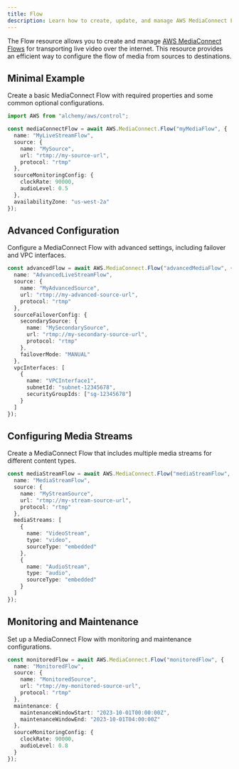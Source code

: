 ```yaml
---
title: Flow
description: Learn how to create, update, and manage AWS MediaConnect Flows using Alchemy Cloud Control.
---
```


The Flow resource allows you to create and manage [AWS MediaConnect Flows](https://docs.aws.amazon.com/mediaconnect/latest/userguide/) for transporting live video over the internet. This resource provides an efficient way to configure the flow of media from sources to destinations.

## Minimal Example

Create a basic MediaConnect Flow with required properties and some common optional configurations.

```ts
import AWS from "alchemy/aws/control";

const mediaConnectFlow = await AWS.MediaConnect.Flow("myMediaFlow", {
  name: "MyLiveStreamFlow",
  source: {
    name: "MySource",
    url: "rtmp://my-source-url",
    protocol: "rtmp"
  },
  sourceMonitoringConfig: {
    clockRate: 90000,
    audioLevel: 0.5
  },
  availabilityZone: "us-west-2a"
});
```

## Advanced Configuration

Configure a MediaConnect Flow with advanced settings, including failover and VPC interfaces.

```ts
const advancedFlow = await AWS.MediaConnect.Flow("advancedMediaFlow", {
  name: "AdvancedLiveStreamFlow",
  source: {
    name: "MyAdvancedSource",
    url: "rtmp://my-advanced-source-url",
    protocol: "rtmp"
  },
  sourceFailoverConfig: {
    secondarySource: {
      name: "MySecondarySource",
      url: "rtmp://my-secondary-source-url",
      protocol: "rtmp"
    },
    failoverMode: "MANUAL"
  },
  vpcInterfaces: [
    {
      name: "VPCInterface1",
      subnetId: "subnet-12345678",
      securityGroupIds: ["sg-12345678"]
    }
  ]
});
```

## Configuring Media Streams

Create a MediaConnect Flow that includes multiple media streams for different content types.

```ts
const mediaStreamFlow = await AWS.MediaConnect.Flow("mediaStreamFlow", {
  name: "MediaStreamFlow",
  source: {
    name: "MyStreamSource",
    url: "rtmp://my-stream-source-url",
    protocol: "rtmp"
  },
  mediaStreams: [
    {
      name: "VideoStream",
      type: "video",
      sourceType: "embedded"
    },
    {
      name: "AudioStream",
      type: "audio",
      sourceType: "embedded"
    }
  ]
});
```

## Monitoring and Maintenance

Set up a MediaConnect Flow with monitoring and maintenance configurations.

```ts
const monitoredFlow = await AWS.MediaConnect.Flow("monitoredFlow", {
  name: "MonitoredFlow",
  source: {
    name: "MonitoredSource",
    url: "rtmp://my-monitored-source-url",
    protocol: "rtmp"
  },
  maintenance: {
    maintenanceWindowStart: "2023-10-01T00:00:00Z",
    maintenanceWindowEnd: "2023-10-01T04:00:00Z"
  },
  sourceMonitoringConfig: {
    clockRate: 90000,
    audioLevel: 0.8
  }
});
```